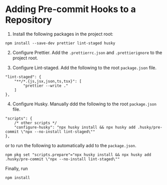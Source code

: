 # Adding Pre-commit Hooks to a Repository

1. Install the following packages in the project root:
```
npm install --save-dev prettier lint-staged husky
```

2. Configure Prettier.
Add the `.prettierrc.json` and `.prettierignore` to the project root.

3. Configure Lint-staged.
Add the following to the root `package.json` file.

```
"lint-staged": {
    "**/*.{js,jsx,json,ts,tsx}": [
        "prettier --write ."
    ]
},
```

4. Configure Husky.
Manually ddd the following to the root `package.json` file.
```
"scripts": {
    /* other scripts */
    "configure-husky": "npx husky install && npx husky add .husky/pre-commit \"npx --no-install lint-staged\""
},
```
or to run the following to automatically add to the `package.json`.

```
npm pkg set "scripts.prepare"="npx husky install && npx husky add .husky/pre-commit \"npx --no-install lint-staged\""
```

Finally, run
```
npm install
```